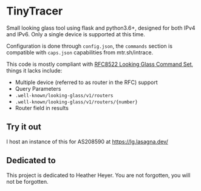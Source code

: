 # TinyTracer

Small looking glass tool using flask and python3.6+, designed for both IPv4 and IPv6. Only a single device is supported at this time.

Configuration is done through `config.json`, the `commands` section is compatible with `caps.json` capabilities from mtr.sh/intrace.

This code is mostly compliant with [RFC8522 Looking Glass Command Set](https://tools.ietf.org/html/rfc8522), things it lacks include:

- Multiple device (referred to as router in the RFC) support
- Query Parameters
- `.well-known/looking-glass/v1/routers`
- `.well-known/looking-glass/v1/routers/{number}`
- Router field in results

## Try it out

I host an instance of this for AS208590 at https://lg.lasagna.dev/

## Dedicated to

This project is dedicated to Heather Heyer. You are not forgotten, you will not be forgotten.

